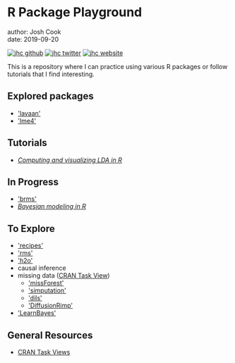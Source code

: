 # R Package Playground

author: Josh Cook  
date: 2019-09-20

[![jhc github](https://img.shields.io/badge/GitHub-jhrcook-181717.svg?style=flat&logo=github)](https://github.com/jhrcook)
[![jhc twitter](https://img.shields.io/badge/Twitter-@JoshDoesA-00aced.svg?style=flat&logo=twitter)](https://twitter.com/JoshDoesa)
[![jhc website](https://img.shields.io/badge/Website-Joshua_Cook-5087B2.svg?style=flat&logo=telegram)](https://joshuacook.netlify.com)

This is a repository where I can practice using various R packages or follow tutorials that I find interesting.

## Explored packages

* ['lavaan'](http://lavaan.ugent.be/index.html)
* ['lme4'](https://cran.r-project.org/web/packages/lme4/index.html)


## Tutorials

* [*Computing and visualizing LDA in R*](https://www.r-bloggers.com/computing-and-visualizing-lda-in-r/)

## In Progress

* ['brms'](https://github.com/paul-buerkner/brms)
* [*Bayesian modeling in R*](https://www.r-bloggers.com/bayesian-models-in-r-2/)


## To Explore

* ['recipes'](https://github.com/tidymodels/recipes)
* ['rms'](http://biostat.mc.vanderbilt.edu/wiki/Main/RmS)
* ['h2o'](https://github.com/h2oai/h2o-3)
* causal inference
* missing data ([CRAN Task View](https://cran.r-project.org/web/views/MissingData.html))
    * ['missForest'](https://cran.r-project.org/web/packages/missForest/index.html)
    * ['simputation'](https://cran.r-project.org/web/packages/simputation/index.html)
    * ['dils'](https://cran.r-project.org/web/packages/dils/index.html)
    * ['DiffusionRimp'](https://cran.r-project.org/web/packages/DiffusionRimp/index.html)
* ['LearnBayes'](https://cran.r-project.org/web/packages/LearnBayes/index.html)






## General Resources

* [CRAN Task Views](https://cran.r-project.org/web/views/)